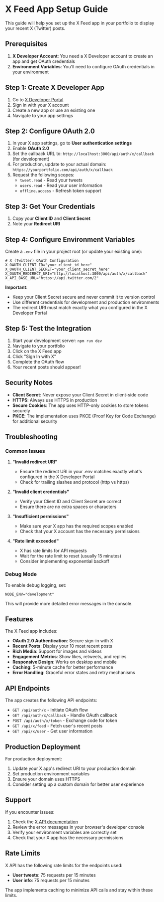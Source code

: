 # X Feed App Setup Guide

This guide will help you set up the X Feed app in your portfolio to display your recent X (Twitter) posts.

## Prerequisites

1. **X Developer Account**: You need a X Developer account to create an app and get OAuth credentials
2. **Environment Variables**: You'll need to configure OAuth credentials in your environment

## Step 1: Create X Developer App

1. Go to [X Developer Portal](https://developer.twitter.com/)
2. Sign in with your X account
3. Create a new app or use an existing one
4. Navigate to your app settings

## Step 2: Configure OAuth 2.0

1. In your X app settings, go to **User authentication settings**
2. Enable **OAuth 2.0**
3. Set the callback URL to: `http://localhost:3000/api/auth/x/callback` (for development)
4. For production, update to your actual domain: `https://yourportfolio.com/api/auth/x/callback`
5. Request the following scopes:
   - `tweet.read` - Read your tweets
   - `users.read` - Read your user information
   - `offline.access` - Refresh token support

## Step 3: Get Your Credentials

1. Copy your **Client ID** and **Client Secret**
2. Note your **Redirect URI**

## Step 4: Configure Environment Variables

Create a `.env` file in your project root (or update your existing one):

```env
# X (Twitter) OAuth Configuration
X_OAUTH_CLIENT_ID="your_client_id_here"
X_OAUTH_CLIENT_SECRET="your_client_secret_here"
X_OAUTH_REDIRECT_URI="http://localhost:3000/api/auth/x/callback"
X_API_BASE_URL="https://api.twitter.com/2"
```

**Important**: 
- Keep your Client Secret secure and never commit it to version control
- Use different credentials for development and production environments
- The redirect URI must match exactly what you configured in the X Developer Portal

## Step 5: Test the Integration

1. Start your development server: `npm run dev`
2. Navigate to your portfolio
3. Click on the X Feed app
4. Click "Sign In with X"
5. Complete the OAuth flow
6. Your recent posts should appear!

## Security Notes

- **Client Secret**: Never expose your Client Secret in client-side code
- **HTTPS**: Always use HTTPS in production
- **Secure Cookies**: The app uses HTTP-only cookies to store tokens securely
- **PKCE**: The implementation uses PKCE (Proof Key for Code Exchange) for additional security

## Troubleshooting

### Common Issues

1. **"Invalid redirect URI"**
   - Ensure the redirect URI in your .env matches exactly what's configured in the X Developer Portal
   - Check for trailing slashes and protocol (http vs https)

2. **"Invalid client credentials"**
   - Verify your Client ID and Client Secret are correct
   - Ensure there are no extra spaces or characters

3. **"Insufficient permissions"**
   - Make sure your X app has the required scopes enabled
   - Check that your X account has the necessary permissions

4. **"Rate limit exceeded"**
   - X has rate limits for API requests
   - Wait for the rate limit to reset (usually 15 minutes)
   - Consider implementing exponential backoff

### Debug Mode

To enable debug logging, set:
```env
NODE_ENV="development"
```

This will provide more detailed error messages in the console.

## Features

The X Feed app includes:

- **OAuth 2.0 Authentication**: Secure sign-in with X
- **Recent Posts**: Display your 10 most recent posts
- **Rich Media**: Support for images and videos
- **Engagement Metrics**: Show likes, retweets, and replies
- **Responsive Design**: Works on desktop and mobile
- **Caching**: 5-minute cache for better performance
- **Error Handling**: Graceful error states and retry mechanisms

## API Endpoints

The app creates the following API endpoints:

- `GET /api/auth/x` - Initiate OAuth flow
- `GET /api/auth/x/callback` - Handle OAuth callback
- `POST /api/auth/x/token` - Exchange code for token
- `GET /api/x/feed` - Fetch user's recent posts
- `GET /api/x/user` - Get user information

## Production Deployment

For production deployment:

1. Update your X app's redirect URI to your production domain
2. Set production environment variables
3. Ensure your domain uses HTTPS
4. Consider setting up a custom domain for better user experience

## Support

If you encounter issues:

1. Check the [X API documentation](https://developer.twitter.com/en/docs/twitter-api)
2. Review the error messages in your browser's developer console
3. Verify your environment variables are correctly set
4. Check that your X app has the necessary permissions

## Rate Limits

X API has the following rate limits for the endpoints used:

- **User tweets**: 75 requests per 15 minutes
- **User info**: 75 requests per 15 minutes

The app implements caching to minimize API calls and stay within these limits.